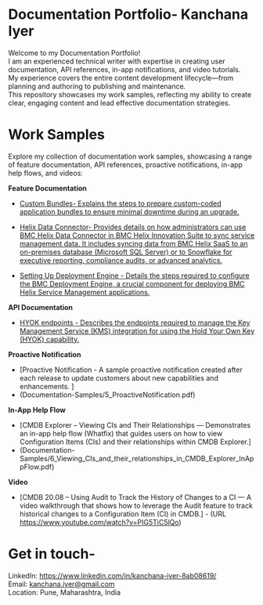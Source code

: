 # Documentation Portfolio- Kanchana Iyer

Welcome to my Documentation Portfolio!  
I am an experienced technical writer with expertise in creating user documentation, API references, in-app notifications, and video tutorials.  
My experience covers the entire content development lifecycle—from planning and authoring to publishing and maintenance.  
This repository showcases my work samples, reflecting my ability to create clear, engaging content and lead effective documentation strategies.

# Work Samples

Explore my collection of documentation work samples, showcasing a range of feature documentation, API references, proactive notifications, in-app help flows, and videos:

**Feature Documentation**

- [Custom Bundles- Explains the steps to prepare custom-coded application bundles to ensure minimal downtime during an upgrade. ](Documentation-Samples/1_CustomBundles.pdf)

- [Helix Data Connector- Provides details on how administrators can use BMC Helix Data Connector in BMC Helix Innovation Suite to sync service management data. It includes syncing data from BMC Helix SaaS to an on-premises database (Microsoft SQL Server) or to Snowflake for executive reporting, compliance audits, or advanced analytics.](Documentation-Samples/2_HelixDataConnector.pdf)

- [Setting Up Deployment Engine - Details the steps required to configure the BMC Deployment Engine, a crucial component for deploying BMC Helix Service Management applications. ](Documentation-Samples/3_SettingUpDeploymentEngine.pdf)

**API Documentation**

- [ HYOK endpoints -  Describes the endpoints required to manage the Key Management Service (KMS) integration for using the Hold Your Own Key (HYOK) capability.](Documentation-Samples/4_HYOK_Endpoints.pdf)

**Proactive Notification**
- [Proactive Notification - A sample proactive notification created after each release to update customers about new capabilities and enhancements. ]
- (Documentation-Samples/5_ProactiveNotification.pdf)

**In-App Help Flow**
- [CMDB Explorer – Viewing CIs and Their Relationships — Demonstrates an in-app help flow (Whatfix) that guides users on how to view Configuration Items (CIs) and their relationships within CMDB Explorer.]
- (Documentation-Samples/6_Viewing_CIs_and_their_relationships_in_CMDB_Explorer_InAppFlow.pdf)

**Video**

- [CMDB 20.08 – Using Audit to Track the History of Changes to a CI — A video walkthrough that shows how to leverage the Audit feature to track historical changes to a Configuration Item (CI) in CMDB.] - (URL <https://www.youtube.com/watch?v=PIG5TiC5lQo>)



# Get in touch-  
LinkedIn: https://www.linkedin.com/in/kanchana-iyer-8ab08619/  
Email: kanchana.iyer@gmail.com  
Location: Pune, Maharashtra, India


